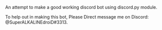 An attempt to make a good working discord bot using discord.py module.

To help out in making this bot, Please Direct message me on Discord: @SuperALKALINEdroiD#3313.
